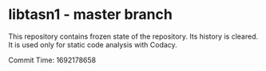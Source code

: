 # libtasn1 - master branch

This repository contains frozen state of the repository.
Its history is cleared. It is used only for static code
analysis with Codacy.

Commit Time: 1692178658